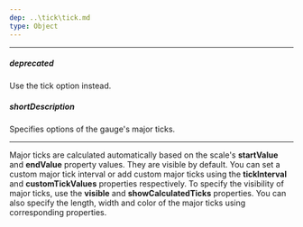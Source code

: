```yaml
---
dep: ..\tick\tick.md
type: Object
---
```

---
##### deprecated
Use the tick option instead.

##### shortDescription
Specifies options of the gauge's major ticks.

---
<p>Major ticks are calculated automatically based on the scale's <b>startValue</b> and <b>endValue</b> property values. They are visible by default. You can set a custom major tick interval or add custom major ticks using the <b>tickInterval</b> and <b>customTickValues</b> properties respectively. To specify the visibility of major ticks, use the <b>visible</b> and <b>showCalculatedTicks</b> properties. You can also specify the length, width and color of the major ticks using corresponding properties.</p>